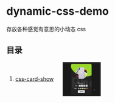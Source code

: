 # dynamic-css-demo

存放各种感觉有意思的小动态 css

## 目录

1. [css-card-show](https://github.com/YoRenChen/dynamic-css-demo/tree/master/demo/css-card-show)<img class="readme-img" src="demo/css-card-show/docs/preview.gif" alt="css-card-show" />

<style>
 .readme-img {
   width: 100px;
   cursor: pointer;
   padding-left: 24px;
   vertical-align:middle;
   transition: transform .3s;
 }
 .readme-img:hover {
   transform: scale(4)
 }
</style>
